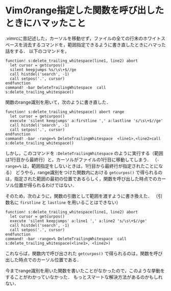 Vimのrange指定した関数を呼び出したときにハマッたこと
====================================================

.vimrcに昔記述した，カーソルを移動せず，ファイルの全ての行末のホワイトスペースを消去するコマンドを，範囲指定できるように書き直したときにハマった話をする．
以下のコマンドを，

```vim
function! s:delete_trailing_whitespace(line1, line2) abort
  let cursor = getcurpos()
  silent keepjumps %s/\s\+$//ge
  call histdel('search', -1)
  call setpos('.', cursor)
endfunction
command! -bar DeleteTrailingWhitespace  call s:delete_trailing_whitespace()
```

関数のrange識別を用いて，次のように書き直した．

```vim
function! s:delete_trailing_whitespace() abort range
  let cursor = getcurpos()
  execute 'silent keepjumps' a:firstline ',' a:lastline 's/\s\+$//ge'
  call histdel('search', -1)
  call setpos('.', cursor)
endfunction
command! -bar -range=% DeleteTrailingWhitespace  <line1>,<line2>call s:delete_trailing_whitespace()
```

しかし，このコマンドを ```:DeleteTrailingWhitespace``` のように実行する（範囲は1行目から最終行）と，カーソルがファイルの1行目に移動してしまう．
（```-range=%``` は，範囲指定をしないときは，1行目から最終行が指定されたことになる）
どうやら，range識別をつけた関数内における ```getcurpos()``` で得られるのは，指定された範囲の最初の位置であるらしく，関数を呼び出した時点でのカーソル位置が得られるわけではない．

そのため，次のように，関数の引数として範囲を渡すように書き換えた．
（引数名に ```firstline``` と ```lastline``` を用いることはできない）

```vim
function! s:delete_trailing_whitespace(line1, line2) abort
  let cursor = getcurpos()
  execute 'silent keepjumps' a:line1 ',' a:line2 's/\s\+$//ge'
  call histdel('search', -1)
  call setpos('.', cursor)
endfunction
command! -bar -range=% DeleteTrailingWhitespace  call s:delete_trailing_whitespace(<line1>, <line2>)
```

これならば，関数内で呼び出された ```getcurpos()``` で得られるのは，関数を呼び出した時点でのカーソル位置である．

今までrange識別を用いた関数を書いたことがなかったので，このような挙動をすることがわかっていなかった．
もっとスマートな解決方法があるのかもしれない．
